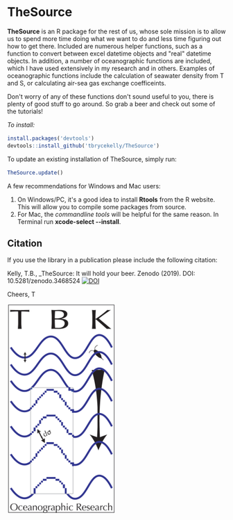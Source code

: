 # TheSource

__TheSource__ is an R package for the rest of us, whose sole mission is to allow us to spend more time doing what we want to do and less time figuring out how to get there. Included are numerous helper functions, such as a function to convert between excel datetime objects and "real" datetime objects. In addition, a number of oceanographic functions are included, which I have used extensively in my research and in others. Examples of oceanographic functions include the calculation of seawater density from T and S, or calculating air-sea gas exchange coefficeints.

Don't worry of any of these functions don't sound useful to you, there is plenty of good stuff to go around. So grab a beer and check out some of the tutorials!

_To install:_
```R
install.packages('devtools')
devtools::install_github('tbrycekelly/TheSource')
```

To update an existing installation of TheSource, simply run:
```R
TheSource.update()
```

A few recommendations for Windows and Mac users:

1. On Windows/PC, it's a good idea to install __Rtools__ from the R website. This will allow you to compile some packages from source.
2. For Mac, the _commandline tools_ will be helpful for the same reason. In Terminal run __xcode-select --install__.


## Citation

If you use the library in a publication please include the following citation:


Kelly, T.B., _TheSource: It will hold your beer. Zenodo (2019). DOI: 10.5281/zenodo.3468524
[![DOI](https://zenodo.org/badge/209631718.svg)](https://zenodo.org/badge/latestdoi/209631718)


Cheers,
T

<img src="https://github.com/tbrycekelly/TheSource/blob/master/logo.png" width="250">
